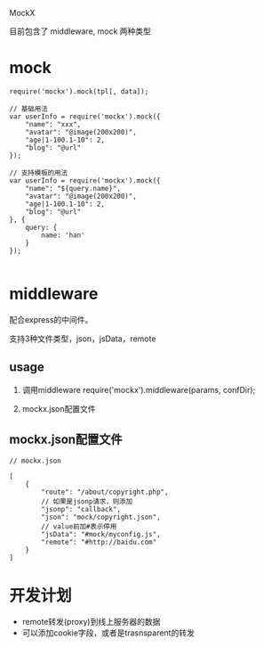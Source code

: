MockX

目前包含了 middleware, mock 两种类型

# mock

```
require('mockx').mock(tpl[, data]);

// 基础用法
var userInfo = require('mockx').mock({
	"name": "xxx",
	"avatar": "@image(200x200)",
	"age|1-100.1-10": 2,
	"blog": "@url"
});

// 支持模板的用法
var userInfo = require('mockx').mock({
	"name": "${query.name}",
	"avatar": "@image(200x200)",
	"age|1-100.1-10": 2,
	"blog": "@url"
}, {
	query: {
		name: 'han'
	}
});


```

# middleware

配合express的中间件。

支持3种文件类型，json，jsData，remote

## usage

1. 调用middleware
	require('mockx').middleware(params, confDir);

2. mockx.json配置文件

## mockx.json配置文件

```
// mockx.json

[
	{
		"route": "/about/copyright.php",
		// 如果是jsonp请求，则添加
		"jsonp": "callback",
		"json": "mock/copyright.json",
		// value前加#表示停用
		"jsData": "#mock/myconfig.js",
		"remote": "#http://baidu.com"
	}
]

```


# 开发计划

- remote转发(proxy)到线上服务器的数据
- 可以添加cookie字段，或者是trasnsparent的转发